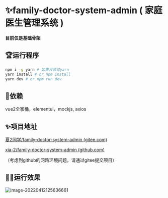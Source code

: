 # ✨family-doctor-system-admin ( 家庭医生管理系统 )

**目前仅是基础骨架**


## 🏆运行程序
```sh
npm i -g yarn # 如果没装过yarn
yarn install # or npm install
yarn dev # or npm run dev
```

## 🎁依赖

vue2全家桶，elementui，mockjs,  axios

## ✨项目地址

[夏2同学/family-doctor-system-admin (gitee.com)](https://gitee.com/xia_2/family-doctor-system-admin)

[xia-2/family-doctor-system-admin (github.com)](https://github.com/xia-2/family-doctor-system-admin)

（考虑到github的网路环境问题，请通过gitee提交项目）


## 🐱‍🏍运行效果

![image-20220412125636661](http://imgbed-xia-2.oss-cn-hangzhou.aliyuncs.com/img/image-20220412125636661.png)